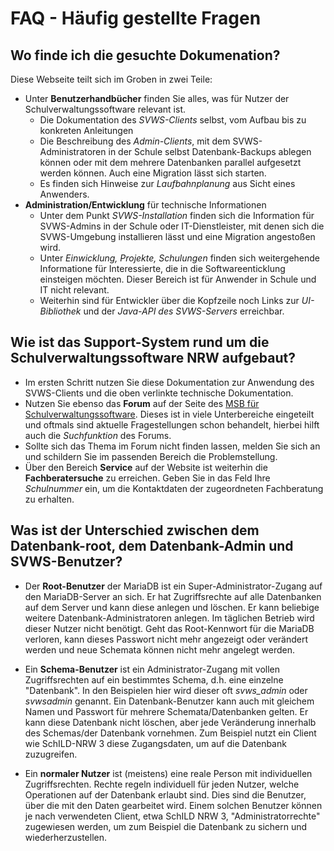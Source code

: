 # FAQ - Häufig gestellte Fragen

## Wo finde ich die gesuchte Dokumenation?

Diese Webseite teilt sich im Groben in zwei Teile:

* Unter **Benutzerhandbücher** finden Sie alles, was für Nutzer der Schulverwaltungssoftware relevant ist. 
    * Die Dokumentation des *SVWS-Clients* selbst, vom Aufbau bis zu konkreten Anleitungen
    * Die Beschreibung des *Admin-Clients*, mit dem SVWS-Administratoren in der Schule selbst Datenbank-Backups ablegen können oder mit dem mehrere Datenbanken parallel aufgesetzt werden können. Auch eine Migration lässt sich starten.
    * Es finden sich Hinweise zur *Laufbahnplanung* aus Sicht eines Anwenders.
* **Administration/Entwicklung** für technische Informationen
    * Unter dem Punkt *SVWS-Installation* finden sich die Information für SVWS-Admins in der Schule oder IT-Dienstleister, mit denen sich die SVWS-Umgebung installieren lässt und eine Migration angestoßen wird.
    * Unter *Einwicklung, Projekte, Schulungen* finden sich weitergehende Informatione für Interessierte, die in die Softwareenticklung einsteigen möchten. Dieser Bereich ist für Anwender in Schule und IT nicht relevant.
    * Weiterhin sind für Entwickler über die Kopfzeile noch Links zur *UI-Bibliothek* und der *Java-API des SVWS-Servers* erreichbar. 

## Wie ist das Support-System rund um die Schulverwaltungssoftware NRW aufgebaut?

* Im ersten Schritt nutzen Sie diese Dokumentation zur Anwendung des SVWS-Clients und die oben verlinkte technische Dokumentation.
* Nutzen Sie ebenso das **Forum** auf der Seite des [MSB für Schulverwaltungssoftware](https://svws.nrw.de). Dieses ist in viele Unterbereiche eingeteilt und oftmals sind aktuelle Fragestellungen schon behandelt, hierbei hilft auch die *Suchfunktion* des Forums.
* Sollte sich das Thema im Forum nicht finden lassen, melden Sie sich an und schildern Sie im passenden Bereich die Problemstellung.
* Über den Bereich **Service** auf der Website ist weiterhin die **Fachberatersuche** zu erreichen. Geben Sie in das Feld Ihre *Schulnummer* ein, um die Kontaktdaten der zugeordneten Fachberatung zu erhalten.

## Was ist der Unterschied zwischen dem Datenbank-root, dem Datenbank-Admin und SVWS-Benutzer?

* Der **Root-Benutzer** der MariaDB ist ein Super-Administrator-Zugang auf den MariaDB-Server an sich. Er hat Zugriffsrechte auf alle Datenbanken auf dem Server und kann diese anlegen und löschen. Er kann beliebige weitere Datenbank-Administratoren anlegen. Im täglichen Betrieb wird dieser Nutzer nicht benötigt. Geht das Root-Kennwort für die MariaDB verloren, kann dieses Passwort nicht mehr angezeigt oder verändert werden und neue Schemata können nicht mehr angelegt werden.

* Ein **Schema-Benutzer** ist ein Administrator-Zugang mit vollen Zugriffsrechten auf ein bestimmtes Schema, d.h. eine einzelne "Datenbank". In den Beispielen hier wird dieser oft *svws_admin* oder *svwsadmin* genannt. Ein Datenbank-Benutzer kann auch mit gleichem Namen und Passwort für mehrere Schemata/Datenbanken gelten. Er kann diese Datenbank nicht löschen, aber jede Veränderung innerhalb des Schemas/der Datenbank vornehmen. Zum Beispiel nutzt ein Client wie SchILD-NRW 3 diese Zugangsdaten, um auf die Datenbank zuzugreifen.

* Ein **normaler Nutzer** ist (meistens) eine reale Person mit individuellen Zugriffsrechten. Rechte regeln individuell für jeden Nutzer, welche Operationen auf der Datenbank erlaubt sind. Dies sind die Benutzer, über die mit den Daten gearbeitet wird. Einem solchen Benutzer können je nach verwendeten Client, etwa SchILD NRW 3, "Administratorrechte" zugewiesen werden, um zum Beispiel die Datenbank zu sichern und wiederherzustellen. 